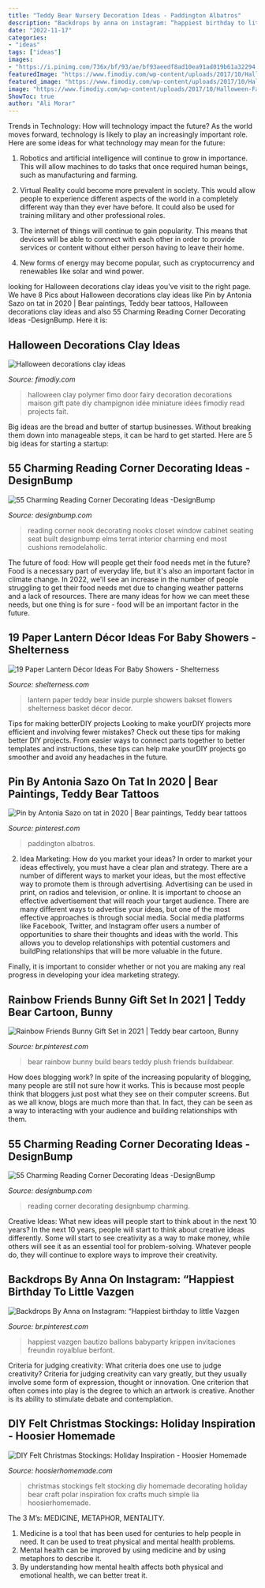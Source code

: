 ```yaml
---
title: "Teddy Bear Nursery Decoration Ideas - Paddington Albatros"
description: "Backdrops by anna on instagram: “happiest birthday to little vazgen"
date: "2022-11-17"
categories:
- "ideas"
tags: ["ideas"]
images:
- "https://i.pinimg.com/736x/bf/93/ae/bf93aeedf8ad10ea91ad019b61a32294.jpg"
featuredImage: "https://www.fimodiy.com/wp-content/uploads/2017/10/Halloween-Fairy-Door-Polymer-Clay-Halloween-Themed-Fairy-Door-Halloween-Gift-Halloween-Decoration-Halloween-Gift.jpg"
featured_image: "https://www.fimodiy.com/wp-content/uploads/2017/10/Halloween-Fairy-Door-Polymer-Clay-Halloween-Themed-Fairy-Door-Halloween-Gift-Halloween-Decoration-Halloween-Gift.jpg"
image: "https://www.fimodiy.com/wp-content/uploads/2017/10/Halloween-Fairy-Door-Polymer-Clay-Halloween-Themed-Fairy-Door-Halloween-Gift-Halloween-Decoration-Halloween-Gift.jpg"
ShowToc: true
author: "Ali Morar"
---
```



Trends in Technology: How will technology impact the future?
As the world moves forward, technology is likely to play an increasingly important role. Here are some ideas for what technology may mean for the future:
1. Robotics and artificial intelligence will continue to grow in importance. This will allow machines to do tasks that once required human beings, such as manufacturing and farming.

2. Virtual Reality could become more prevalent in society. This would allow people to experience different aspects of the world in a completely different way than they ever have before. It could also be used for training military and other professional roles.

3. The internet of things will continue to gain popularity. This means that devices will be able to connect with each other in order to provide services or content without either person having to leave their home.

4. New forms of energy may become popular, such as cryptocurrency and renewables like solar and wind power.

	

		
looking for Halloween decorations clay ideas you've visit to the right page. We have 8 Pics about Halloween decorations clay ideas like Pin by Antonia Sazo on tat in 2020 | Bear paintings, Teddy bear tattoos, Halloween decorations clay ideas and also 55 Charming Reading Corner Decorating Ideas -DesignBump. Here it is:
		
    
## Halloween Decorations Clay Ideas

<img loading=lazy src="https://www.fimodiy.com/wp-content/uploads/2017/10/Halloween-Fairy-Door-Polymer-Clay-Halloween-Themed-Fairy-Door-Halloween-Gift-Halloween-Decoration-Halloween-Gift.jpg" onerror="this.onerror=null;this.src='https://tse3.mm.bing.net/th?id=OIP.GVhu_IRjv29GVNY4dKRuWwHaJ4&amp;pid=15.1';" alt="Halloween decorations clay ideas">

_Source: fimodiy.com_

>halloween clay polymer fimo door fairy decoration decorations maison gift pate diy champignon idée miniature idées fimodiy read projects fait. 

	

Big ideas are the bread and butter of startup businesses. Without breaking them down into manageable steps, it can be hard to get started. Here are 5 big ideas for starting a startup: 

    
## 55 Charming Reading Corner Decorating Ideas -DesignBump

<img loading=lazy src="https://designbump.com/wp-content/uploads/2015/11/reading-corner-nook30.jpg" onerror="this.onerror=null;this.src='https://tse1.mm.bing.net/th?id=OIP.9CqjXPSjlVMdZLvT6Rcy0gHaJR&amp;pid=15.1';" alt="55 Charming Reading Corner Decorating Ideas -DesignBump">

_Source: designbump.com_

>reading corner nook decorating nooks closet window cabinet seating seat built designbump elms terrat interior charming end most cushions remodelaholic. 

	

The future of food: How will people get their food needs met in the future?
Food is a necessary part of everyday life, but it's also an important factor in climate change. In 2022, we'll see an increase in the number of people struggling to get their food needs met due to changing weather patterns and a lack of resources. There are many ideas for how we can meet these needs, but one thing is for sure - food will be an important factor in the future.

    
## 19 Paper Lantern Décor Ideas For Baby Showers - Shelterness

<img loading=lazy src="http://i.shelterness.com/2017/04/05-a-purple-lantern-with-a-bakset-with-a-teddy-bear-inside.jpg" onerror="this.onerror=null;this.src='https://tse2.mm.bing.net/th?id=OIP.slnmn9rgv8M1PptXOENikgHaNd&amp;pid=15.1';" alt="19 Paper Lantern Décor Ideas For Baby Showers - Shelterness">

_Source: shelterness.com_

>lantern paper teddy bear inside purple showers bakset flowers shelterness basket décor decor. 

	

Tips for making betterDIY projects
Looking to make yourDIY projects more efficient and involving fewer mistakes? Check out these tips for making better DIY projects. From easier ways to connect parts together to better templates and instructions, these tips can help make yourDIY projects go smoother and avoid any headaches in the future.

    
## Pin By Antonia Sazo On Tat In 2020 | Bear Paintings, Teddy Bear Tattoos

<img loading=lazy src="https://i.pinimg.com/736x/71/1f/53/711f531155a23679fdc471d6c25a8117.jpg" onerror="this.onerror=null;this.src='https://tse3.mm.bing.net/th?id=OIP.PkdfT50vnpqJC_Lq15BctQHaJQ&amp;pid=15.1';" alt="Pin by Antonia Sazo on tat in 2020 | Bear paintings, Teddy bear tattoos">

_Source: pinterest.com_

>paddington albatros. 

	

2. Idea Marketing: How do you market your ideas?
In order to market your ideas effectively, you must have a clear plan and strategy. There are a number of different ways to market your ideas, but the most effective way to promote them is through advertising. Advertising can be used in print, on radios and television, or online. It is important to choose an effective advertisement that will reach your target audience.
There are many different ways to advertise your ideas, but one of the most effective approaches is through social media. Social media platforms like Facebook, Twitter, and Instagram offer users a number of opportunities to share their thoughts and ideas with the world. This allows you to develop relationships with potential customers and buildPing relationships that will be more valuable in the future.

Finally, it is important to consider whether or not you are making any real progress in developing your idea marketing strategy.

    
## Rainbow Friends Bunny Gift Set In 2021 | Teddy Bear Cartoon, Bunny

<img loading=lazy src="https://i.pinimg.com/736x/bf/93/ae/bf93aeedf8ad10ea91ad019b61a32294.jpg" onerror="this.onerror=null;this.src='https://tse2.mm.bing.net/th?id=OIP.DFJs-wSk5o8zXJfwb3fGWQHaHa&amp;pid=15.1';" alt="Rainbow Friends Bunny Gift Set in 2021 | Teddy bear cartoon, Bunny">

_Source: br.pinterest.com_

>bear rainbow bunny build bears teddy plush friends buildabear. 

	

How does blogging work?
In spite of the increasing popularity of blogging, many people are still not sure how it works. This is because most people think that bloggers just post what they see on their computer screens. But as we all know, blogs are much more than that. In fact, they can be seen as a way to interacting with your audience and building relationships with them.

    
## 55 Charming Reading Corner Decorating Ideas -DesignBump

<img loading=lazy src="https://designbump.com/wp-content/uploads/2015/11/reading-corner-nook12.jpg" onerror="this.onerror=null;this.src='https://tse1.mm.bing.net/th?id=OIP.f_vJYVqPeLuPvMUvEbbx6gHaLH&amp;pid=15.1';" alt="55 Charming Reading Corner Decorating Ideas -DesignBump">

_Source: designbump.com_

>reading corner decorating designbump charming. 

	

Creative Ideas: What new ideas will people start to think about in the next 10 years?
In the next 10 years, people will start to think about creative ideas differently. Some will start to see creativity as a way to make money, while others will see it as an essential tool for problem-solving. Whatever people do, they will continue to explore ways to improve their creativity.

    
## Backdrops By Anna On Instagram: “Happiest Birthday To Little Vazgen

<img loading=lazy src="https://i.pinimg.com/736x/f3/94/5c/f3945c093beaa82d40ffc24684bcf46f.jpg" onerror="this.onerror=null;this.src='https://tse2.mm.bing.net/th?id=OIP.U_CKZZUb1NFp6pQw2cRnOgHaHa&amp;pid=15.1';" alt="Backdrops By Anna on Instagram: “Happiest birthday to little Vazgen">

_Source: br.pinterest.com_

>happiest vazgen bautizo ballons babyparty krippen invitaciones freundin royalblue berfont. 

	

Criteria for judging creativity: What criteria does one use to judge creativity?
Criteria for judging creativity can vary greatly, but they usually involve some form of expression, thought or innovation. One criterion that often comes into play is the degree to which an artwork is creative. Another is its ability to stimulate debate and contemplation.

    
## DIY Felt Christmas Stockings: Holiday Inspiration - Hoosier Homemade

<img loading=lazy src="https://hoosierhomemade.com/wp-content/uploads/Arctic_Fox_Polar_Bear_Stockings.jpg" onerror="this.onerror=null;this.src='https://tse3.mm.bing.net/th?id=OIP.w27hPfK8c1AcDhj-reHbJwHaJ4&amp;pid=15.1';" alt="DIY Felt Christmas Stockings: Holiday Inspiration - Hoosier Homemade">

_Source: hoosierhomemade.com_

>christmas stockings felt stocking diy homemade decorating holiday bear craft polar inspiration fox crafts much simple lia hoosierhomemade. 

	

The 3 M’s: MEDICINE, METAPHOR, MENTALITY.
1. Medicine is a tool that has been used for centuries to help people in need. It can be used to treat physical and mental health problems.
2. Mental health can be improved by using medicine and by using metaphors to describe it.
3. By understanding how mental health affects both physical and emotional health, we can better treat it.

